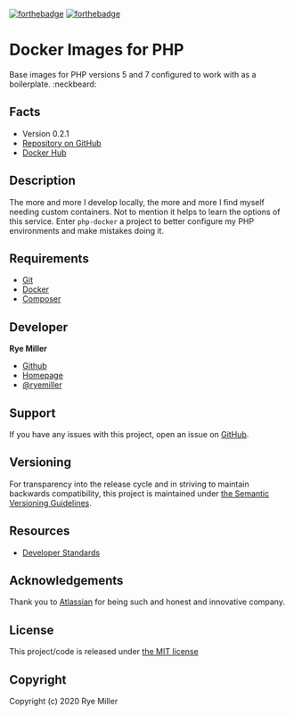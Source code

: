 [![forthebadge](https://forthebadge.com/images/badges/built-by-crips.svg)](https://forthebadge.com)
[![forthebadge](https://forthebadge.com/images/badges/certified-snoop-lion.svg)](https://forthebadge.com)

Docker Images for PHP
=====================

Base images for PHP versions 5 and 7 configured to work with as a boilerplate. :neckbeard:


Facts
-----

 * Version 0.2.1
 * [Repository on GitHub](https://github.com/iods/php-docker)
 * [Docker Hub](https://hub.docker.com/r/iods/php)
 
 
Description
-----------

The more and more I develop locally, the more and more I find myself needing custom containers. Not to mention
it helps to learn the options of this service. Enter `php-docker` a project to better configure my PHP environments
and make mistakes doing it.


Requirements
------------

 * [Git](https://git-scm.org)
 * [Docker](http://docker.io)
 * [Composer](http://getcomposer.org)
 
 
Developer
---------

**Rye Miller**
 * [Github](https://github.com/iods)
 * [Homepage](http://ryemiller.io)
 * [@ryemiller](http://twitter.com/ryemiller)


Support
-------

If you have any issues with this project, open an issue on [GitHub](https://github.com/iods/php-docker/issues).


Versioning
----------

For transparency into the release cycle and in striving to maintain backwards compatibility, this project is
maintained under [the Semantic Versioning Guidelines](http://semver.og).


Resources
---------

 * [Developer Standards](https://github.com/GalvanizeOpenSource/developer-standards)
 

Acknowledgements
----------------

Thank you to [Atlassian](http://www.atlassian.com) for being such and honest and innovative company.


License
-------

This project/code is released under [the MIT license](https://github.com/iods/php-docker/LICENSE)


Copyright
---------

Copyright (c) 2020 Rye Miller